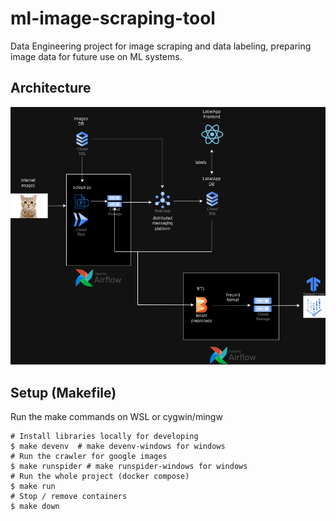 # ml-image-scraping-tool
Data Engineering project for image scraping and data labeling, preparing image data for future use on ML systems.

## Architecture
![architecture.png](imgs/architecture.png)

## Setup (Makefile)

Run the make commands on WSL or cygwin/mingw
```shell
# Install libraries locally for developing
$ make devenv  # make devenv-windows for windows
# Run the crawler for google images
$ make runspider # make runspider-windows for windows
# Run the whole project (docker compose)
$ make run
# Stop / remove containers
$ make down
```
